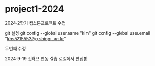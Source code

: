 # project1-2024
2024-2학기 캡스톤프로젝트 수업

git 설정
git config --global user.name "kim"
git config --global user.email "kbs5215553@g.shingu.ac.kr"


두번째 수정

2024-9-19 깃허브 연동 실습
로컬에서 편집함